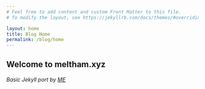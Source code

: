 ```yaml
---
# Feel free to add content and custom Front Matter to this file.
# To modify the layout, see https://jekyllrb.com/docs/themes/#overriding-theme-defaults

layout: home
title: Blog Home
permalink: /blog/home
---
```

## Welcome to meltham.xyz

###### Basic Jekyll port by [ME](https://github.com/meltham44)



